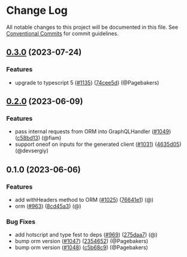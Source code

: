 # Change Log

All notable changes to this project will be documented in this file.
See [Conventional Commits](https://conventionalcommits.org) for commit guidelines.

## [0.3.0](https://github.com/wundergraph/wundergraph/compare/@wundergraph/orm@0.2.0...@wundergraph/orm@0.3.0) (2023-07-24)

### Features

* upgrade to typescript 5 ([#1135](https://github.com/wundergraph/wundergraph/issues/1135)) ([74cee5d](https://github.com/wundergraph/wundergraph/commit/74cee5db3ae8865d2bf1f1d7ab5c67fccbeeb798)) (@Pagebakers)

## [0.2.0](https://github.com/wundergraph/wundergraph/compare/@wundergraph/orm@0.1.0...@wundergraph/orm@0.2.0) (2023-06-09)

### Features

* pass internal requests from ORM into GraphQLHandler ([#1049](https://github.com/wundergraph/wundergraph/issues/1049)) ([c58bd13](https://github.com/wundergraph/wundergraph/commit/c58bd13d7e314dcd09ff65b1cc32c7a2c7fabd03)) (@fiam)
* support oneof on inputs for the generated client ([#1031](https://github.com/wundergraph/wundergraph/issues/1031)) ([4635d05](https://github.com/wundergraph/wundergraph/commit/4635d05fa52a1c67fe3f1762499193b23faef037)) (@devsergiy)

## 0.1.0 (2023-06-06)

### Features

* add withHeaders method to ORM ([#1025](https://github.com/wundergraph/wundergraph/issues/1025)) ([76641e1](https://github.com/wundergraph/wundergraph/commit/76641e14eccd417837745743b94155a157983322)) (@)
* orm ([#963](https://github.com/wundergraph/wundergraph/issues/963)) ([8cd45a3](https://github.com/wundergraph/wundergraph/commit/8cd45a37f139e592f579c40e266ce128b8be1b5d)) (@)

### Bug Fixes

* add hotscript and type fest to deps ([#969](https://github.com/wundergraph/wundergraph/issues/969)) ([275daa7](https://github.com/wundergraph/wundergraph/commit/275daa7bf69eaab2b635678691b11645f1590c0c)) (@)
* bump orm version ([#1047](https://github.com/wundergraph/wundergraph/issues/1047)) ([2354652](https://github.com/wundergraph/wundergraph/commit/23546522a209b57224335f67cc906f4943983397)) (@Pagebakers)
* bump orm version ([#1048](https://github.com/wundergraph/wundergraph/issues/1048)) ([c5b68c9](https://github.com/wundergraph/wundergraph/commit/c5b68c93d8d3f5a753150cfbce62d85bb15698f0)) (@Pagebakers)
